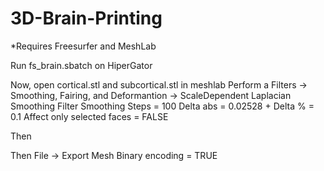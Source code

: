 # 3D-Brain-Printing

*Requires Freesurfer and MeshLab

Run fs_brain.sbatch on HiperGator

Now, open cortical.stl and subcortical.stl in meshlab
Perform a Filters -> Smoothing, Fairing, and Deformantion -> ScaleDependent Laplacian Smoothing Filter
Smoothing Steps = 100
Delta abs = 0.02528 + Delta % = 0.1
Affect only selected faces = FALSE

Then

Then File -> Export Mesh
Binary encoding = TRUE
